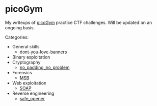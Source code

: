 # picoGym

My writeups of [picoGym](https://play.picoctf.org/practice) practice CTF challenges. Will be updated on an ongoing basis.

Categories:

* General skills
  * [dont-you-love-banners](./dont-you-love-banners/)
* Binary exploitation
* Cryptography
  * [no_padding_no_problem](./no_padding_no_problem/)
* Forensics
  * [MSB](./MSB/)
* Web exploitation
  * [SOAP](./SOAP/)
* Reverse engineering
  * [safe_opener](./safe_opener/)
